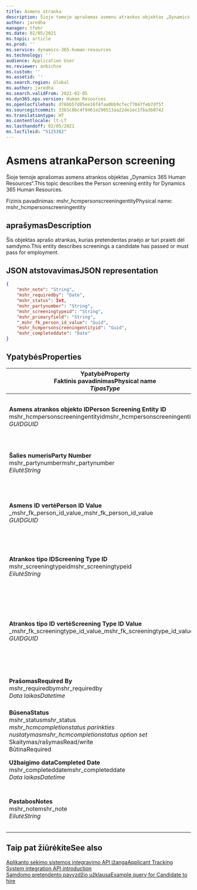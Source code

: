 ```yaml
---
title: Asmens atranka
description: Šioje temoje aprašomas asmens atrankos objektas „Dynamics 365 Human Resources“.
author: jaredha
manager: tfehr
ms.date: 02/05/2021
ms.topic: article
ms.prod: ''
ms.service: dynamics-365-human-resources
ms.technology: ''
audience: Application User
ms.reviewer: anbichse
ms.custom: ''
ms.assetid: ''
ms.search.region: Global
ms.author: jaredha
ms.search.validFrom: 2021-02-05
ms.dyn365.ops.version: Human Resources
ms.openlocfilehash: d76bb57d85ee16f4faa0bb9cfec77047feb7df5f
ms.sourcegitcommit: 33b5c8bc4f9461e290513aa22de1ec1fba3b0742
ms.translationtype: HT
ms.contentlocale: lt-LT
ms.lasthandoff: 02/05/2021
ms.locfileid: "5125382"
---
```

# <a name="person-screening"></a><span data-ttu-id="deb5b-103">Asmens atranka</span><span class="sxs-lookup"><span data-stu-id="deb5b-103">Person screening</span></span>

<span data-ttu-id="deb5b-104">Šioje temoje aprašomas asmens atrankos objektas „Dynamics 365 Human Resources“.</span><span class="sxs-lookup"><span data-stu-id="deb5b-104">This topic describes the Person screening entity for Dynamics 365 Human Resources.</span></span>

<span data-ttu-id="deb5b-105">Fizinis pavadinimas: mshr_hcmpersonscreeningentity</span><span class="sxs-lookup"><span data-stu-id="deb5b-105">Physical name: mshr_hcmpersonscreeningentity</span></span>

## <a name="description"></a><span data-ttu-id="deb5b-106">aprašymas</span><span class="sxs-lookup"><span data-stu-id="deb5b-106">Description</span></span>

<span data-ttu-id="deb5b-107">Šis objektas aprašo atrankas, kurias pretendentas praėjo ar turi praieti dėl samdymo.</span><span class="sxs-lookup"><span data-stu-id="deb5b-107">This entity describes screenings a candidate has passed or must pass for employment.</span></span>

## <a name="json-representation"></a><span data-ttu-id="deb5b-108">JSON atstovavimas</span><span class="sxs-lookup"><span data-stu-id="deb5b-108">JSON representation</span></span>

```json
{
    "mshr_note": "String",
    "mshr_requiredby": "Date",
    "mshr_status": Int,
    "mshr_partynumber": "String",
    "mshr_screeningtypeid": "String",
    "mshr_primaryfield": "String",
    "_mshr_fk_person_id_value": "Guid",
    "mshr_hcmpersonscreeningentityid": "Guid",
    "mshr_completeddate": "Date"
}
```

## <a name="properties"></a><span data-ttu-id="deb5b-109">Ypatybės</span><span class="sxs-lookup"><span data-stu-id="deb5b-109">Properties</span></span>

| <span data-ttu-id="deb5b-110">Ypatybė</span><span class="sxs-lookup"><span data-stu-id="deb5b-110">Property</span></span><br><span data-ttu-id="deb5b-111">**Faktinis pavadinimas**</span><span class="sxs-lookup"><span data-stu-id="deb5b-111">**Physical name**</span></span><br><span data-ttu-id="deb5b-112">**_Tipas_**</span><span class="sxs-lookup"><span data-stu-id="deb5b-112">**_Type_**</span></span> | <span data-ttu-id="deb5b-113">Naudoti</span><span class="sxs-lookup"><span data-stu-id="deb5b-113">Use</span></span> | <span data-ttu-id="deb5b-114">aprašymas</span><span class="sxs-lookup"><span data-stu-id="deb5b-114">Description</span></span> |
| --- | --- | --- |
| <span data-ttu-id="deb5b-115">**Asmens atrankos objekto ID**</span><span class="sxs-lookup"><span data-stu-id="deb5b-115">**Person Screening Entity ID**</span></span><br><span data-ttu-id="deb5b-116">mshr_hcmpersonscreeningentityid</span><span class="sxs-lookup"><span data-stu-id="deb5b-116">mshr_hcmpersonscreeningentityid</span></span><br><span data-ttu-id="deb5b-117">*GUID*</span><span class="sxs-lookup"><span data-stu-id="deb5b-117">*GUID*</span></span> | <span data-ttu-id="deb5b-118">Tik skaitomas</span><span class="sxs-lookup"><span data-stu-id="deb5b-118">Read-only</span></span><br><span data-ttu-id="deb5b-119">Būtina</span><span class="sxs-lookup"><span data-stu-id="deb5b-119">Required</span></span><br><span data-ttu-id="deb5b-120">Sukurta sistemos</span><span class="sxs-lookup"><span data-stu-id="deb5b-120">System-generated</span></span> | <span data-ttu-id="deb5b-121">Unikalus pirminis identifikatorius asmens atrankos įrašui.</span><span class="sxs-lookup"><span data-stu-id="deb5b-121">Unique primary identifier for the person screening record.</span></span> |
| <span data-ttu-id="deb5b-122">**Šalies numeris**</span><span class="sxs-lookup"><span data-stu-id="deb5b-122">**Party Number**</span></span><br><span data-ttu-id="deb5b-123">mshr_partynumber</span><span class="sxs-lookup"><span data-stu-id="deb5b-123">mshr_partynumber</span></span><br><span data-ttu-id="deb5b-124">*Eilutė*</span><span class="sxs-lookup"><span data-stu-id="deb5b-124">*String*</span></span> | <span data-ttu-id="deb5b-125">Skaitymas/rašymas</span><span class="sxs-lookup"><span data-stu-id="deb5b-125">Read/write</span></span><br><span data-ttu-id="deb5b-126">Būtina</span><span class="sxs-lookup"><span data-stu-id="deb5b-126">Required</span></span> | <span data-ttu-id="deb5b-127">Šalies (asmens) numeris susietas su pretendentu.</span><span class="sxs-lookup"><span data-stu-id="deb5b-127">The party (person) number associated with the candidate.</span></span> |
| <span data-ttu-id="deb5b-128">**Asmens ID vertė**</span><span class="sxs-lookup"><span data-stu-id="deb5b-128">**Person ID Value**</span></span><br><span data-ttu-id="deb5b-129">_mshr_fk_person_id_value</span><span class="sxs-lookup"><span data-stu-id="deb5b-129">_mshr_fk_person_id_value</span></span><br><span data-ttu-id="deb5b-130">*GUID*</span><span class="sxs-lookup"><span data-stu-id="deb5b-130">*GUID*</span></span> | <span data-ttu-id="deb5b-131">Tik skaitomas</span><span class="sxs-lookup"><span data-stu-id="deb5b-131">Read-only</span></span><br><span data-ttu-id="deb5b-132">Būtina</span><span class="sxs-lookup"><span data-stu-id="deb5b-132">Required</span></span><br><span data-ttu-id="deb5b-133">Užsienio raktas: mshr_dirpersonentityid of mshr_dirpersonentity</span><span class="sxs-lookup"><span data-stu-id="deb5b-133">Foreign key: mshr_dirpersonentityid of mshr_dirpersonentity</span></span> | <span data-ttu-id="deb5b-134">Sistemos sukurtas šalies (asmens) identifikatoriaus objekto įrašas.</span><span class="sxs-lookup"><span data-stu-id="deb5b-134">The system-generated identifier of the party (person) entity record.</span></span> |
| <span data-ttu-id="deb5b-135">**Atrankos tipo ID**</span><span class="sxs-lookup"><span data-stu-id="deb5b-135">**Screening Type ID**</span></span><br><span data-ttu-id="deb5b-136">mshr_screeningtypeid</span><span class="sxs-lookup"><span data-stu-id="deb5b-136">mshr_screeningtypeid</span></span><br><span data-ttu-id="deb5b-137">*Eilutė*</span><span class="sxs-lookup"><span data-stu-id="deb5b-137">*String*</span></span> | <span data-ttu-id="deb5b-138">Skaitymas/rašymas</span><span class="sxs-lookup"><span data-stu-id="deb5b-138">Read/write</span></span><br><span data-ttu-id="deb5b-139">Būtina</span><span class="sxs-lookup"><span data-stu-id="deb5b-139">Required</span></span><br><span data-ttu-id="deb5b-140">Užsienio rarktas: atrankos tipas</span><span class="sxs-lookup"><span data-stu-id="deb5b-140">Foreign key: ScreeningType</span></span> | <span data-ttu-id="deb5b-141">Atrankos tipo nustatyto žmogiškuosiuose ištekliuose identifikatorius.</span><span class="sxs-lookup"><span data-stu-id="deb5b-141">The identifier of the screening type defined in Human Resources.</span></span> |
| <span data-ttu-id="deb5b-142">**Atrankos tipo ID vertė**</span><span class="sxs-lookup"><span data-stu-id="deb5b-142">**Screening Type ID Value**</span></span><br><span data-ttu-id="deb5b-143">_mshr_fk_screeningtype_id_value</span><span class="sxs-lookup"><span data-stu-id="deb5b-143">_mshr_fk_screeningtype_id_value</span></span><br><span data-ttu-id="deb5b-144">*GUID*</span><span class="sxs-lookup"><span data-stu-id="deb5b-144">*GUID*</span></span> | <span data-ttu-id="deb5b-145">Tik skaitomas</span><span class="sxs-lookup"><span data-stu-id="deb5b-145">Read-only</span></span><br><span data-ttu-id="deb5b-146">Būtina</span><span class="sxs-lookup"><span data-stu-id="deb5b-146">Required</span></span><br><span data-ttu-id="deb5b-147">Užsienio raktas: mshr_hcmscreeningtypeentityid mshr_hcmscreeningtypeentity</span><span class="sxs-lookup"><span data-stu-id="deb5b-147">Foreign key: mshr_hcmscreeningtypeentityid of mshr_hcmscreeningtypeentity</span></span> | <span data-ttu-id="deb5b-148">Sistemos sukurtas unikalus identifikatorius atrankos tipo įrašui susietame objekte.</span><span class="sxs-lookup"><span data-stu-id="deb5b-148">System-generated identifier for the screening type record in the associated entity.</span></span> |
| <span data-ttu-id="deb5b-149">**Prašomas**</span><span class="sxs-lookup"><span data-stu-id="deb5b-149">**Required By**</span></span><br><span data-ttu-id="deb5b-150">mshr_requiredby</span><span class="sxs-lookup"><span data-stu-id="deb5b-150">mshr_requiredby</span></span><br><span data-ttu-id="deb5b-151">*Data laikas*</span><span class="sxs-lookup"><span data-stu-id="deb5b-151">*Datetime*</span></span> | <span data-ttu-id="deb5b-152">Skaitymas/rašymas</span><span class="sxs-lookup"><span data-stu-id="deb5b-152">Read/write</span></span><br><span data-ttu-id="deb5b-153">Pasirinktinai</span><span class="sxs-lookup"><span data-stu-id="deb5b-153">Optional</span></span> | <span data-ttu-id="deb5b-154">Diena, kurią atranka turi būti baigta.</span><span class="sxs-lookup"><span data-stu-id="deb5b-154">The date by which the screening is required to be completed.</span></span> |
| <span data-ttu-id="deb5b-155">**Būsena**</span><span class="sxs-lookup"><span data-stu-id="deb5b-155">**Status**</span></span><br><span data-ttu-id="deb5b-156">mshr_status</span><span class="sxs-lookup"><span data-stu-id="deb5b-156">mshr_status</span></span><br><span data-ttu-id="deb5b-157">*mshr_hcmcompletionstatus parinkties nustatymas*</span><span class="sxs-lookup"><span data-stu-id="deb5b-157">*mshr_hcmcompletionstatus option set*</span></span><br><span data-ttu-id="deb5b-158">Skaitymas/rašymas</span><span class="sxs-lookup"><span data-stu-id="deb5b-158">Read/write</span></span><br><span data-ttu-id="deb5b-159">Būtina</span><span class="sxs-lookup"><span data-stu-id="deb5b-159">Required</span></span> | <span data-ttu-id="deb5b-160">Suteikia pretendento statusą atrankai.</span><span class="sxs-lookup"><span data-stu-id="deb5b-160">Provides the candidate’s status for the screening.</span></span> |
| <span data-ttu-id="deb5b-161">**Užbaigimo data**</span><span class="sxs-lookup"><span data-stu-id="deb5b-161">**Completed Date**</span></span><br><span data-ttu-id="deb5b-162">mshr_completeddate</span><span class="sxs-lookup"><span data-stu-id="deb5b-162">mshr_completeddate</span></span><br><span data-ttu-id="deb5b-163">*Data laikas*</span><span class="sxs-lookup"><span data-stu-id="deb5b-163">*Datetime*</span></span> | <span data-ttu-id="deb5b-164">Skaitymas/rašymas</span><span class="sxs-lookup"><span data-stu-id="deb5b-164">Read/write</span></span><br><span data-ttu-id="deb5b-165">Pasirinktinai</span><span class="sxs-lookup"><span data-stu-id="deb5b-165">Optional</span></span> | <span data-ttu-id="deb5b-166">Data, kai atranka buvo užbaigta.</span><span class="sxs-lookup"><span data-stu-id="deb5b-166">The date the screening was completed.</span></span> |
| <span data-ttu-id="deb5b-167">**Pastabos**</span><span class="sxs-lookup"><span data-stu-id="deb5b-167">**Notes**</span></span><br><span data-ttu-id="deb5b-168">mshr_note</span><span class="sxs-lookup"><span data-stu-id="deb5b-168">mshr_note</span></span><br><span data-ttu-id="deb5b-169">*Eilutė*</span><span class="sxs-lookup"><span data-stu-id="deb5b-169">*String*</span></span> | <span data-ttu-id="deb5b-170">Skaitymas/rašymas</span><span class="sxs-lookup"><span data-stu-id="deb5b-170">Read/write</span></span><br><span data-ttu-id="deb5b-171">Pasirinktinai</span><span class="sxs-lookup"><span data-stu-id="deb5b-171">Optional</span></span> | <span data-ttu-id="deb5b-172">Komentarai, kuriuos naudoja vadovai ar samdantys asmenys.</span><span class="sxs-lookup"><span data-stu-id="deb5b-172">Notes for use by hiring managers and recruiters.</span></span> |

## <a name="see-also"></a><span data-ttu-id="deb5b-173">Taip pat žiūrėkite</span><span class="sxs-lookup"><span data-stu-id="deb5b-173">See also</span></span>

[<span data-ttu-id="deb5b-174">Aplikanto sekimo sistemos integravimo API įžanga</span><span class="sxs-lookup"><span data-stu-id="deb5b-174">Applicant Tracking System integration API introduction</span></span>](hr-admin-integration-ats-api-introduction.md)<br>
[<span data-ttu-id="deb5b-175">Samdomo pretendento pavyzdžio užklausa</span><span class="sxs-lookup"><span data-stu-id="deb5b-175">Example query for Candidate to hire</span></span>](hr-admin-integration-ats-api-candidate-to-hire-example-query.md)

